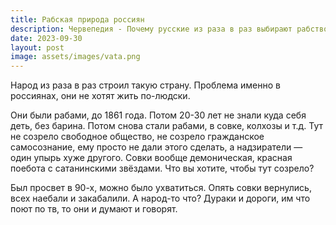 ```yaml
---
title: Рабская природа россиян
description: Червепедия - Почему русские из раза в раз выбирают рабство вместо свободы.
date: 2023-09-30
layout: post
image: assets/images/vata.png
---
```

<p>Народ из раза в раз строил такую страну. Проблема именно в россиянах, они не хотят жить по-людски.</p>

<p>Они были рабами, до 1861 года. Потом 20-30 лет не знали куда себя деть, без барина. Потом снова стали рабами, в совке, колхозы и т.д. Тут не созрело свободное общество, не созрело гражданское самосознание, ему просто не дали этого сделать, а надзиратели — один упырь хуже другого. Совки вообще демоническая, красная поебота с сатанинскими звёздами. Что вы хотите, чтобы тут созрело?</p>

<p>Был просвет в 90-х, можно было ухватиться. Опять совки вернулись, всех наебали и закабалили. А народ-то что? Дураки и дороги, им что поют по тв, то они и думают и говорят.</p>
